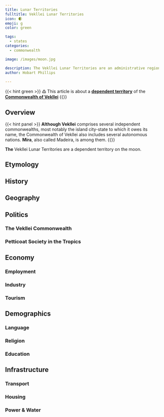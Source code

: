 ```yaml
---
title: Lunar Territories
fulltitle: Vekllei Lunar Territories
icon: 🌒
emoji: g
color: green

tags: 
  - states
categories:
  - commonwealth

image: /images/moon.jpg

description: The Vekllei Lunar Territories are an administrative region of the Commonwealth of Vekllei, a utopian country created by Hobart Phillips.
author: Hobart Phillips
 
---
```

{{< hint green >}}
߷ This article is about a [**dependent territory**](/utopia/vekllei/#administrative-divisions) of the [**Commonwealth of Vekllei**](/utopia/vekllei)
{{</hint>}}

## Overview

{{< hint panel >}}
**Although Vekllei** comprises several independent commonwealths, most notably the island city-state to which it owes its name, the Commonwealth of Vekllei also includes several autonomous nations. **Mira**, also called Madeira, is among them.
{{</hint>}}

**The** Vekllei Lunar Territories are a dependent territory on the moon.


## Etymology

## History


## Geography

## Politics

### The Vekllei Commonwealth

### Petticoat Society in the Tropics

## Economy

### Employment

### Industry

### Tourism

## Demographics

### Language

### Religion

### Education

## Infrastructure

### Transport

### Housing

### Power & Water
